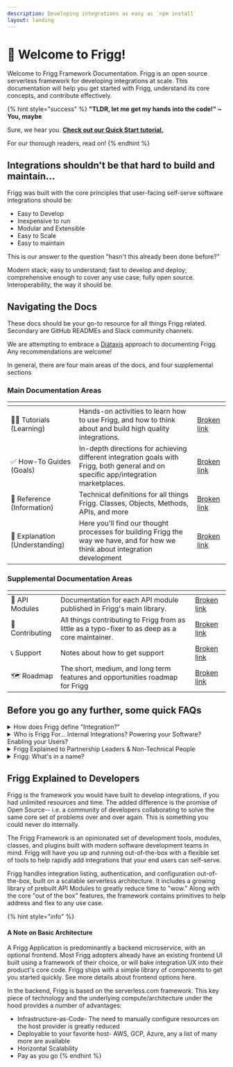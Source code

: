 ```yaml
---
description: Developing integrations as easy as `npm install`
layout: landing
---
```


# 🥳 Welcome to Frigg!

Welcome to Frigg Framework Documentation. Frigg is an open source serverless framework for developing integrations at scale. This documentation will help you get started with Frigg, understand its core concepts, and contribute effectively.

{% hint style="success" %}
**"TLDR, let me get my hands into the code!" \~ You, maybe**

Sure, we hear you. [**Check out our Quick Start tutorial.**](tutorials/quick-start/)

For our thorough readers, read on!
{% endhint %}

## Integrations shouldn't be that hard to build and maintain...

Frigg was built with the core principles that user-facing self-serve software integrations should be:

* Easy to Develop
* Inexpensive to run
* Modular and Extensible
* Easy to Scale
* Easy to maintain

This is our answer to the question "hasn't this already been done before?"

Modern stack; easy to understand; fast to develop and deploy; comprehensive enough to cover any use case; fully open source. Interoperability, the way it should be.

## Navigating the Docs

These docs should be your go-to resource for all things Frigg related. Secondary are GitHub READMEs and Slack community channels.

We are attempting to embrace a [Diátaxis](https://diataxis.fr/) approach to documenting Frigg. Any recommendations are welcome!

In general, there are four main areas of the docs, and four supplemental sections

### Main Documentation Areas

<table data-view="cards"><thead><tr><th></th><th></th><th data-hidden data-card-target data-type="content-ref"></th></tr></thead><tbody><tr><td><span data-gb-custom-inline data-tag="emoji" data-code="1f9d1-1f4bb">🧑‍💻</span> Tutorials (Learning)</td><td>Hands-on activities to learn how to use Frigg, and how to think about and build high quality integrations.</td><td><a href="broken-reference">Broken link</a></td></tr><tr><td><span data-gb-custom-inline data-tag="emoji" data-code="2705">✅</span> How-To Guides (Goals)</td><td>In-depth directions for achieving different integration goals with Frigg, both general and on specific app/integration marketplaces.</td><td><a href="broken-reference">Broken link</a></td></tr><tr><td><span data-gb-custom-inline data-tag="emoji" data-code="1f4d6">📖</span> Reference (Information)</td><td>Technical definitions for all things Frigg. Classes, Objects, Methods, APIs, and more</td><td><a href="broken-reference">Broken link</a></td></tr><tr><td><span data-gb-custom-inline data-tag="emoji" data-code="1f4ad">💭</span> Explanation (Understanding)</td><td>Here you'll find our thought processes for building Frigg the way we have, and for how we think about integration development</td><td><a href="broken-reference">Broken link</a></td></tr></tbody></table>

### Supplemental Documentation Areas

<table data-view="cards"><thead><tr><th></th><th></th><th data-hidden data-card-target data-type="content-ref"></th></tr></thead><tbody><tr><td><span data-gb-custom-inline data-tag="emoji" data-code="1f50c">🔌</span> API Modules</td><td>Documentation for each API module published in Frigg's main library.</td><td><a href="broken-reference">Broken link</a></td></tr><tr><td><span data-gb-custom-inline data-tag="emoji" data-code="1f91d">🤝</span> Contributing</td><td>All things contributing to Frigg from as little as a typo-fixer to as deep as a core maintainer.</td><td><a href="broken-reference">Broken link</a></td></tr><tr><td><span data-gb-custom-inline data-tag="emoji" data-code="1f4de">📞</span> Support</td><td>Notes about how to get support</td><td><a href="broken-reference">Broken link</a></td></tr><tr><td><span data-gb-custom-inline data-tag="emoji" data-code="1f5fa">🗺️</span> Roadmap</td><td>The short, medium, and long term features and opportunities roadmap for Frigg</td><td><a href="broken-reference">Broken link</a></td></tr></tbody></table>



## Before you go any further, some quick FAQs

<details>

<summary>How does Frigg define "Integration?"</summary>

Application Programming Interfaces (APIs) are everywhere in software development. They can be made for SDKs, hardware, internal modules, HTTP requests to external systems, and more.

Frigg is focused on building integrations between separate software systems, powered the majority of the time via HTTP APIs.&#x20;

An integration, then, is the code that is used to "glue" these APIs together; an integration record is state managed by the software to keep track of which accounts and what settings a user desires.

At it's core, Frigg is intended to help developers build all types of integrations. And as we grow our footprint and community, we are undoubtedly going to see support added for enhanced features depending on your type of integration.&#x20;

To start, however, our roadmap and framework is focused on one specific use case - software teams building native integrations to external systems for end-user integration. **In a phrase: rapidly enabling technology partnerships.**

</details>

<details>

<summary>Who is Frigg For... Internal Integrations? Powering your Software? Enabling your Users?</summary>

There are three potential use cases for Frigg that we currently use internally at Left Hook.

* **Internal Business Process Automation-** This is the kind where you get notifications from GitHub to your Slack account; or where you have a cron job that every week summarizes and creates a report in Google Sheets, and emails out to relevant audiences; really, anything to help your backoffice flow smoother. This is squarely in the realm of iPaaS tools today. \
  \
  The primary audience for these integrations are internal users of your organization.\

* **Product and Productized Service Automation-** We view these as integrations that are powering your own software or service. Twilio integration to send text message alerts whenever a given event happens in your app. Webform piping to a database kicking off a drip campaign in your onboarding tool. Project completion kicking off an invoice to your clients with a summary of hours spent to date pulled from your time tracking software. \
  \
  There's a potential overlap with the first category, but it's most helpful to think of integrations to tools that eventually impact end users/customers of your software or service. \

* **End User Integration Enablement-** These are the integrations powering technology partnerships. Allowing users to connect their Slack account to your app, or their HubSpot account, or their Salesforce account, or go on down the line. By doing so, they adopt prebuilt workflows and automations that you've product managed to optimize the "better together" experience.&#x20;

Should you desire to use Frigg for each of these, we recommend creating 3 separate Frigg applications, as each one has a different user base, compute needs, and risk profile.

For now, it's critical to call out that Frigg is focused on the last bucket- End User Integration Enablement. Frigg is focused on powering your integration directory, and power the integrations your users choose to enable and configure.

Over time, there will be documentation and features focused on the other two buckets. So keep an eye on this space! But keep that in mind as you read on.

</details>

<details>

<summary>Frigg Explained to Partnership Leaders &#x26; Non-Technical People</summary>

The Frigg Integration Framework is a software development tool intended to help engineers build integrations faster.

While we all know that new "tech partnerships" unlock business opportunities, integration development is a complex, product-driven process performed by engineers and designers. Partnership leaders can't conjure new integrations into existence; product & engineering resources must be engaged and supported.

Given these dynamics, partnership leaders often seek _external_ vendors and tools to get integrations built. This search brings them to Frigg and [Left Hook](https://lefthook.com).

Before you introduce Frigg to your engineering colleagues, partnership leaders should understand Frigg at a non-technical level. Our [Non-Technical Overview Doc](https://docs.google.com/document/d/e/2PACX-1vRzCTIUhUj5NC5CKIOhn36NGu6TbUPMwMF5-hFLJ2fuhfrCJ2VXnabtxqE429iP1CxPPgPyhzez41jk/pub) is intended to provide this context and support your internal advocacy for Frigg.

Meanwhile, Frigg's documentation site is targeted at engineers and product leaders who will need to understand the framework as a development tool.

If you're ready to introduce Frigg to your technical colleagues, share this documentation site. Our [live demo site](https://demo.friggframework.,org) is also instructive to both technical and non-technical audiences as well.

Have questions? Let's [connect](support/support.md)!

</details>

<details>

<summary>Frigg: What's in a name?</summary>

* Frigg is Odin's wife in Norse mythology
* Goddess of **marriage** and **partnerships**
* She flies the earthly skies as a falcon
* She is known in folklore as the **“weaver of clouds”**

The Frigg Integration Framework powers integrations between software companies, the majority of which are in the cloud, speeding up time to live on tech partnerships.

Read more about Frigg on [Wikipedia](https://en.wikipedia.org/wiki/Frigg).

</details>

## Frigg Explained to Developers

Frigg is the framework you would have built to develop integrations, if you had unlimited resources and time. The added difference is the promise of Open Source-- i.e. a community of developers collaborating to solve the same core set of problems over and over again. This is something you could never do internally.

The Frigg Framework is an opinionated set of development tools, modules, classes, and plugins built with modern software development teams in mind. Frigg will have you up and running out-of-the-box with a flexible set of tools to help rapidly add integrations that your end users can self-serve.

Frigg handles integration listing, authentication, and configuration out-of-the-box, built on a scalable serverless architecture. It includes a growing library of prebuilt API Modules to greatly reduce time to "wow." Along with the core "out of the box" features, the framework contains primitives to help address and flex to any use case.

{% hint style="info" %}
#### A Note on Basic Architecture

A Frigg Application is predominantly a backend microservice, with an optional frontend. Most Frigg adopters already have an existing frontend UI built using a framework of their choice, or will bake integration UX into their product's core code. Frigg ships with a simple library of components to get you started quickly. See more details about frontend options here.

In the backend, Frigg is based on the serverless.com framework. This key piece of technology and the underlying compute/architecture under the hood provides a number of advantages:

* Infrastructure-as-Code- The need to manually configure resources on the host provider is greatly reduced
* Deployable to your favorite host- AWS, GCP, Azure, any a list of many more are available
* Horizontal Scalability
* Pay as you go
{% endhint %}
